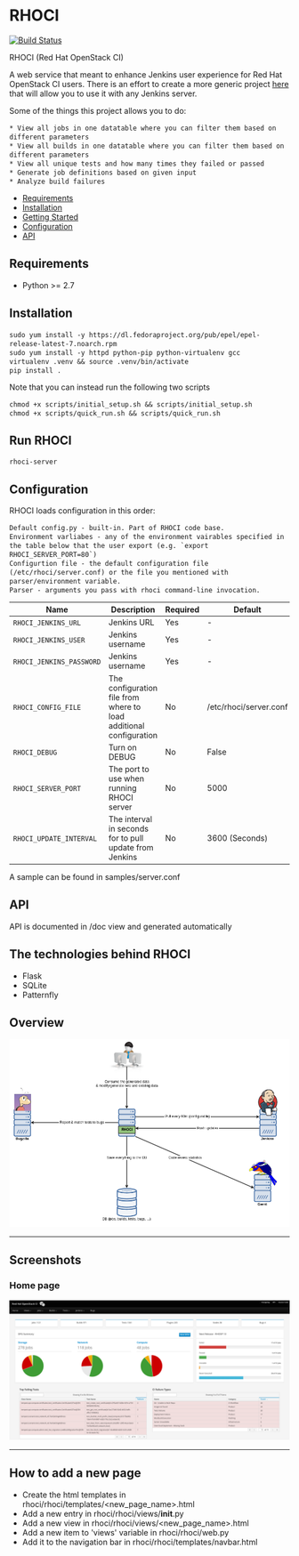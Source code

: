 # RHOCI

[![Build Status](https://travis-ci.org/bregman-arie/rhoci.svg?branch=master)](https://travis-ci.org/bregman-arie/rhoci)

RHOCI (Red Hat OpenStack CI)

A web service that meant to enhance Jenkins user experience for Red Hat OpenStack CI users.
There is an effort to create a more generic project [here](https://github.com/bregman-arie/infuse) that will allow you to use it with any Jenkins server.

Some of the things this project allows you to do:

    * View all jobs in one datatable where you can filter them based on different parameters
    * View all builds in one datatable where you can filter them based on different parameters
    * View all unique tests and how many times they failed or passed
    * Generate job definitions based on given input
    * Analyze build failures

* [Requirements](#requirements)
* [Installation](#installation)
* [Getting Started](#getting-started)
* [Configuration](#configuration)
* [API](#api)

## Requirements

* Python >= 2.7

## Installation

    sudo yum install -y https://dl.fedoraproject.org/pub/epel/epel-release-latest-7.noarch.rpm
    sudo yum install -y httpd python-pip python-virtualenv gcc
    virtualenv .venv && source .venv/bin/activate
    pip install .

Note that you can instead run the following two scripts

    chmod +x scripts/initial_setup.sh && scripts/initial_setup.sh
    chmod +x scripts/quick_run.sh && scripts/quick_run.sh

## Run RHOCI

    rhoci-server

## Configuration 

RHOCI loads configuration in this order:

    Default config.py - built-in. Part of RHOCI code base.
    Environment varliabes - any of the environment vairables specified in the table below that the user export (e.g. `export RHOCI_SERVER_PORT=80`)
    Configurtion file - the default configuration file (/etc/rhoci/server.conf) or the file you mentioned with parser/environment variable.
    Parser - arguments you pass with rhoci command-line invocation.

| Name | Description | Required | Default |
| ---- | ----------- | -------- | ------- |
| `RHOCI_JENKINS_URL` | Jenkins URL | Yes | -
| `RHOCI_JENKINS_USER` | Jenkins username | Yes | -
| `RHOCI_JENKINS_PASSWORD` | Jenkins username | Yes | -
| `RHOCI_CONFIG_FILE` | The configuration file from where to load additional configuration | No | /etc/rhoci/server.conf
| `RHOCI_DEBUG` | Turn on DEBUG | No | False
| `RHOCI_SERVER_PORT` | The port to use when running RHOCI server | No | 5000
| `RHOCI_UPDATE_INTERVAL` | The interval in seconds for to pull update from Jenkins | No | 3600 (Seconds)

A sample can be found in samples/server.conf

## API

API is documented in /doc view and generated automatically

## The technologies behind RHOCI

* Flask
* SQLite
* Patternfly

## Overview

<div align="center"><img src="./doc/rhoci_overview.png" alt="RHOCI Overview"></div><hr />

## Screenshots

### Home page

<div align="center"><img src="./doc/home_page.png" alt="RHOCI Home Page"></div><hr />

## How to add a new page

* Create the html templates in rhoci/rhoci/templates/<new_page_name>.html
* Add a new entry in rhoci/rhoci/views/__init__.py
* Add a new view in rhoci/rhoci/views/<new_page_name>.html
* Add a new item to 'views' variable in rhoci/rhoci/web.py
* Add it to the navigation bar in rhoci/rhoci/templates/navbar.html
